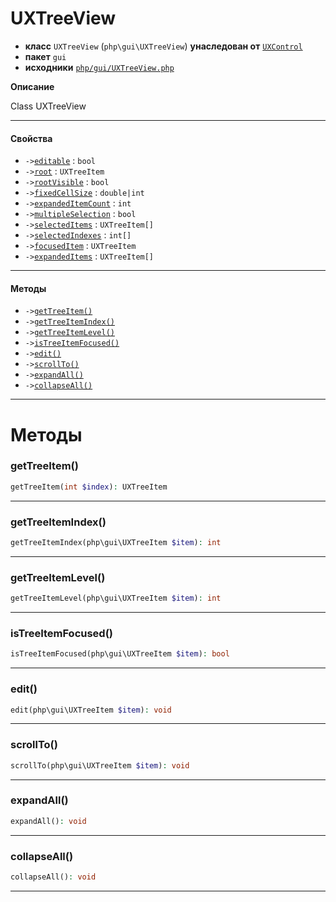 # UXTreeView

- **класс** `UXTreeView` (`php\gui\UXTreeView`) **унаследован от** [`UXControl`](api-docs/classes/php/gui/UXControl.ru.md)
- **пакет** `gui`
- **исходники** [`php/gui/UXTreeView.php`](./src/main/resources/JPHP-INF/sdk/php/gui/UXTreeView.php)

**Описание**

Class UXTreeView

---

#### Свойства

- `->`[`editable`](#prop-editable) : `bool`
- `->`[`root`](#prop-root) : `UXTreeItem`
- `->`[`rootVisible`](#prop-rootvisible) : `bool`
- `->`[`fixedCellSize`](#prop-fixedcellsize) : `double|int`
- `->`[`expandedItemCount`](#prop-expandeditemcount) : `int`
- `->`[`multipleSelection`](#prop-multipleselection) : `bool`
- `->`[`selectedItems`](#prop-selecteditems) : `UXTreeItem[]`
- `->`[`selectedIndexes`](#prop-selectedindexes) : `int[]`
- `->`[`focusedItem`](#prop-focuseditem) : `UXTreeItem`
- `->`[`expandedItems`](#prop-expandeditems) : `UXTreeItem[]`

---

#### Методы

- `->`[`getTreeItem()`](#method-gettreeitem)
- `->`[`getTreeItemIndex()`](#method-gettreeitemindex)
- `->`[`getTreeItemLevel()`](#method-gettreeitemlevel)
- `->`[`isTreeItemFocused()`](#method-istreeitemfocused)
- `->`[`edit()`](#method-edit)
- `->`[`scrollTo()`](#method-scrollto)
- `->`[`expandAll()`](#method-expandall)
- `->`[`collapseAll()`](#method-collapseall)

---
# Методы

<a name="method-gettreeitem"></a>

### getTreeItem()
```php
getTreeItem(int $index): UXTreeItem
```

---

<a name="method-gettreeitemindex"></a>

### getTreeItemIndex()
```php
getTreeItemIndex(php\gui\UXTreeItem $item): int
```

---

<a name="method-gettreeitemlevel"></a>

### getTreeItemLevel()
```php
getTreeItemLevel(php\gui\UXTreeItem $item): int
```

---

<a name="method-istreeitemfocused"></a>

### isTreeItemFocused()
```php
isTreeItemFocused(php\gui\UXTreeItem $item): bool
```

---

<a name="method-edit"></a>

### edit()
```php
edit(php\gui\UXTreeItem $item): void
```

---

<a name="method-scrollto"></a>

### scrollTo()
```php
scrollTo(php\gui\UXTreeItem $item): void
```

---

<a name="method-expandall"></a>

### expandAll()
```php
expandAll(): void
```

---

<a name="method-collapseall"></a>

### collapseAll()
```php
collapseAll(): void
```

---
